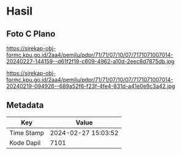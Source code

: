 # Hasil

## Foto C Plano

https://sirekap-obj-formc.kpu.go.id/2aa4/pemilu/pdpr/71/71/07/10/07/7171071007014-20240227-144159--d61f2f19-c609-4962-a10d-2eec8d7875db.jpg

https://sirekap-obj-formc.kpu.go.id/2aa4/pemilu/pdpr/71/71/07/10/07/7171071007014-20240219-094926--689a52f6-f23f-4fe4-831d-a41e0e9c3a42.jpg


## Metadata

| Key        | Value               |
| ---------- | ------------------- |
| Time Stamp | 2024-02-27 15:03:52 |
| Kode Dapil | 7101                |



